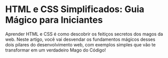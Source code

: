 # HTML e CSS Simplificados: Guia Mágico para Iniciantes
Aprender HTML e CSS é como descobrir os feitiços secretos dos magos da web. Neste artigo, você vai desvendar os fundamentos mágicos desses dois pilares do desenvolvimento web, com exemplos simples que vão te transformar em um verdadeiro Mago do Código!
